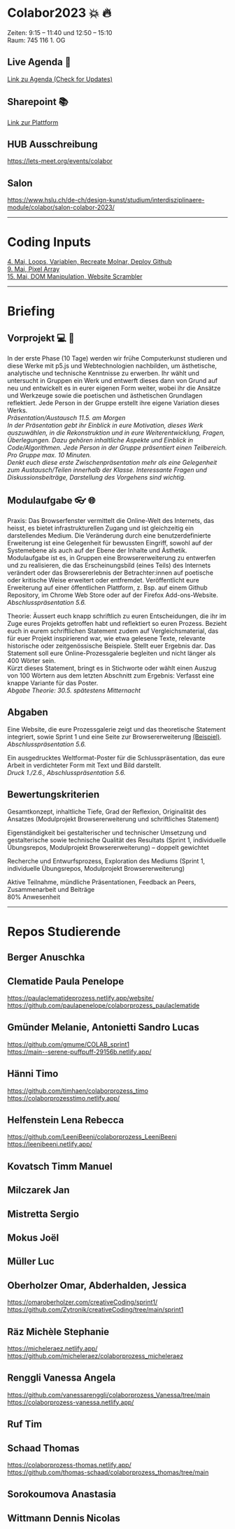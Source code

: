 # Colabor2023 :boom: :fire:
Zeiten: 9:15 – 11:40 und 12:50 – 15:10  <br/>
Raum: 745 116 1. OG

## Live Agenda :calendar:
<a href="https://docs.google.com/spreadsheets/d/1hHPUcmmxsybYDI1_6r7nv_hVpV81eu1qJuDJ2n4ghBs/edit?usp=sharing" target="_blank">Link zu Agenda (Check for Updates)</a>

## Sharepoint :books:
<a href="https://hsluzern.sharepoint.com/sites/dk_co-creative-coding" target="_blank">Link zur Plattform</a>

## HUB Ausschreibung
https://lets-meet.org/events/colabor

## Salon
https://www.hslu.ch/de-ch/design-kunst/studium/interdisziplinaere-module/colabor/salon-colabor-2023/

*** 

# Coding Inputs
<a href="https://github.com/digitalideation/colabor2023/blob/main/20230504/programm.md">4. Mai, Loops, Variablen, Recreate Molnar, Deploy Github </a> <br/>
<a href="https://github.com/digitalideation/colabor2023/blob/main/20230509/programm.md">9. Mai, Pixel Array </a><br/>
<a href="https://github.com/digitalideation/colabor2023/blob/main/20230515/programm.md">15. Mai, DOM Manipulation, Website Scrambler </a><br/>


*** 

# Briefing 
## Vorprojekt :computer: :game_die: 
In der erste Phase (10 Tage) werden wir frühe Computerkunst studieren und diese Werke mit p5.js und Webtechnologien nachbilden, um ästhetische, analytische und technische Kenntnisse zu erwerben. 
Ihr wählt und untersucht in Gruppen ein Werk und entwerft dieses dann von Grund auf neu und entwickelt es in eurer eigenen Form weiter, wobei ihr die Ansätze und Werkzeuge sowie die poetischen und ästhetischen Grundlagen reflektiert. Jede Person in der Gruppe erstellt ihre eigene Variation dieses Werks. <br/>
<i>Präsentation/Austausch 11.5. am Morgen </i><br/>
<i>In der Präsentation gebt ihr Einblick in eure Motivation, dieses Werk auszuwählen, in die Rekonstruktion und in eure Weiterentwicklung, Fragen, Überlegungen. Dazu gehören inhaltliche Aspekte und Einblick in Code/Algorithmen. Jede Person in der Gruppe präsentiert einen Teilbereich. Pro Gruppe max. 10 Minuten. <br/>
Denkt euch diese erste Zwischenpräsentation mehr als eine Gelegenheit zum Austausch/Teilen innerhalb der Klasse. Interessante Fragen und Diskussionsbeiträge, Darstellung des Vorgehens sind wichtig. </i>


## Modulaufgabe :eyeglasses: :globe_with_meridians:
Praxis: Das Browserfenster vermittelt die Online-Welt des Internets, das heisst, es bietet infrastrukturellen Zugang und ist gleichzeitig ein darstellendes Medium. Die Veränderung durch eine benutzerdefinierte Erweiterung ist eine Gelegenheit für bewussten Eingriff, sowohl auf der Systemebene als auch auf der Ebene der Inhalte und Ästhetik. Modulaufgabe ist es, in Gruppen eine Browsererweiterung zu entwerfen und zu realisieren, die das Erscheinungsbild (eines Teils) des Internets verändert oder das Browsererlebnis der Betrachter:innen auf poetische oder kritische Weise erweitert oder entfremdet. Veröffentlicht eure Erweiterung auf einer öffentlichen Plattform, z. Bsp. auf einem Github Repository, im Chrome Web Store oder auf der Firefox Add-ons-Website. <br/> 
<i>Abschlusspräsentation 5.6. </i> <br/>

Theorie: Äussert euch knapp schriftlich zu euren Entscheidungen, die ihr im Zuge eures Projekts getroffen habt und reflektiert so euren Prozess. Bezieht euch in eurem schriftlichen Statement zudem auf Vergleichsmaterial, das für euer Projekt inspirierend war, wie etwa gelesene Texte, relevante historische oder zeitgenössische Beispiele. Stellt euer Ergebnis dar. Das Statement soll eure Online-Prozessgalerie begleiten und nicht länger als 400 Wörter sein.<br/>
Kürzt dieses Statement, bringt es in Stichworte oder wählt einen Auszug von 100 Wörtern aus dem letzten Abschnitt zum Ergebnis: Verfasst eine knappe Variante für das Poster.<br/>
<i>Abgabe Theorie: 30.5. spätestens Mitternacht </i> <br/>

## Abgaben 
Eine Website, die eure Prozessgalerie zeigt und das theoretische Statement integriert, sowie Sprint 1 und eine Seite zur Browsererweiterung <a href="https://www.abstractbrowsing.net/" target="_blank">(Beispiel)</a>. <br/>
<i>Abschlusspräsentation 5.6. </i> <br/>

Ein ausgedrucktes Weltformat-Poster für die Schlusspräsentation, das eure Arbeit in verdichteter Form mit Text und Bild darstellt. <br/>
<i>Druck 1./2.6., Abschlusspräsentation 5.6. </i> <br/>


## Bewertungskriterien 

Gesamtkonzept, inhaltliche Tiefe, Grad der Reflexion, Originalität des Ansatzes (Modulprojekt Browsererweiterung und schriftliches Statement)<br/>

Eigenständigkeit bei gestalterischer und technischer Umsetzung und gestalterische sowie technische Qualität des Resultats (Sprint 1, individuelle Übungsrepos, Modulprojekt Browsererweiterung) – doppelt gewichtet<br/>

Recherche und Entwurfsprozess, Exploration des Mediums (Sprint 1, individuelle Übungsrepos, Modulprojekt Browsererweiterung)<br/>

Aktive Teilnahme, mündliche Präsentationen, Feedback an Peers, Zusammenarbeit und Beiträge
<br/>
80% Anwesenheit

*** 

# Repos Studierende

## Berger Anuschka

## Clematide Paula Penelope
https://paulaclematideprozess.netlify.app/website/ <br/>
https://github.com/paulapenelope/colaborprozess_paulaclematide

## Gmünder Melanie, Antonietti Sandro Lucas
https://github.com/gmume/COLAB_sprint1 <br/>
https://main--serene-puffpuff-29156b.netlify.app/

## Hänni Timo
https://github.com/timhaen/colaborprozess_timo <br/>
https://colaborprozesstimo.netlify.app/

## Helfenstein Lena Rebecca
https://github.com/LeeniBeeni/colaborprozess_LeeniBeeni <br/>
https://leenibeeni.netlify.app/

## Kovatsch Timm Manuel
## Milczarek Jan
## Mistretta Sergio
## Mokus Joël
## Müller Luc

## Oberholzer Omar, Abderhalden, Jessica
https://omaroberholzer.com/creativeCoding/sprint1/ <br/>
https://github.com/Zytronik/creativeCoding/tree/main/sprint1

## Räz Michèle Stephanie
https://micheleraez.netlify.app/  <br/>
https://github.com/micheleraez/colaborprozess_micheleraez

## Renggli Vanessa Angela
https://github.com/vanessarenggli/colaborprozess_Vanessa/tree/main <br/>
https://colaborprozess-vanessa.netlify.app/


## Ruf Tim

## Schaad Thomas
https://colaborprozess-thomas.netlify.app/ <br/>
https://github.com/thomas-schaad/colaborprozess_thomas/tree/main


## Sorokoumova Anastasia

## Wittmann Dennis Nicolas



